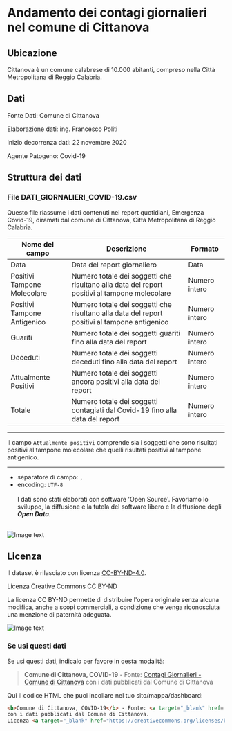 
# Andamento dei contagi giornalieri<BR> nel comune di Cittanova # 

## Ubicazione ##

Cittanova è un comune calabrese di 10.000 abitanti, compreso nella Città Metropolitana di Reggio Calabria. 

## Dati ##

Fonte Dati: Comune di Cittanova 

Elaborazione dati: ing. Francesco Politi

Inizio decorrenza dati: 22 novembre 2020

Agente Patogeno: Covid-19

## Struttura dei dati ##

### File DATI_GIORNALIERI_COVID-19.csv ###

Questo file riassume i dati contenuti nei report quotidiani, Emergenza Covid-19, diramati dal comune di Cittanova, Città Metropolitana di Reggio Calabria.<BR>

Nome del campo | Descrizione | Formato 
-------------- | ----------- | ------- 
Data | Data del report giornaliero | Data 
Positivi Tampone Molecolare | Numero totale dei soggetti che risultano alla data del report positivi al tampone molecolare | Numero intero 
Positivi Tampone Antigenico | Numero totale dei soggetti che risultano alla data del report positivi al tampone antigenico | Numero intero
Guariti | Numero totale dei soggetti guariti fino alla data del report | Numero intero
Deceduti | Numero totale dei soggetti deceduti fino alla data del report | Numero intero
Attualmente Positivi | Numero totale dei soggetti ancora positivi alla data del report | Numero intero
Totale | Numero totale dei soggetti contagiati dal Covid-19 fino alla data del report | Numero intero

_______
Il campo `Attualmente positivi` comprende sia i soggetti che sono risultati positivi al tampone molecolare che quelli risultati positivi al tampone antigenico.
_______

- separatore di campo: `,`
- encoding: `UTF-8`
<BR><BR>
I dati sono stati elaborati con software 'Open Source'. Favoriamo lo sviluppo, la diffusione e la tutela del software libero e la diffusione degli ***Open Data***.
<BR><BR>

![Image text](http://www.cittanovaonline.it/repository/logo_covid.png)

## Licenza ##

Il dataset è rilasciato con licenza [CC-BY-ND-4.0](https://creativecommons.org/licenses/by-nd/4.0/deed.it).


Licenza Creative Commons CC BY-ND

La licenza CC BY-ND permette di distribuire l'opera originale senza alcuna modifica, anche a scopi commerciali, a condizione che venga riconosciuta una menzione di paternità adeguata.

![Image text](http://www.cittanovaonline.it/repository/cc_by_nd.png)


### Se usi questi dati

Se usi questi dati, indicalo per favore in qesta modalità:

> <b>Comune di Cittanova, COVID-19</b> - Fonte: <a href='https://github.com/francescopoliti/CITTANOVA-COVID-19' target='_blank'>Contagi Giornalieri - Comune di Cittanova</a> con i dati pubblicati dal Comune di Cittanova

Qui il codice HTML che puoi incollare nel tuo sito/mappa/dashboard:

```html
<b>Comune di Cittanova, COVID-19</b> - Fonte: <a target="_blank" href='https://github.com/francescopoliti/CITTANOVA-COVID-19' target='_blank'>Contagi Giornalieri - Comune di Cittanova</a>
con i dati pubblicati dal Comune di Cittanova.
Licenza <a target="_blank" href="https://creativecommons.org/licenses/by-nd/4.0/deed.it">CC BY ND 4.0</a>
```


